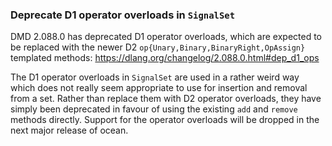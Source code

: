 ### Deprecate D1 operator overloads in `SignalSet`

DMD 2.088.0 has deprecated D1 operator overloads, which are expected to
be replaced with the newer D2 `op{Unary,Binary,BinaryRight,OpAssign}`
templated methods: <https://dlang.org/changelog/2.088.0.html#dep_d1_ops>

The D1 operator overloads in `SignalSet` are used in a rather weird way
which does not really seem appropriate to use for insertion and removal
from a set.  Rather than replace them with D2 operator overloads, they
have simply been deprecated in favour of using the existing `add` and
`remove` methods directly.  Support for the operator overloads will be
dropped in the next major release of ocean.

